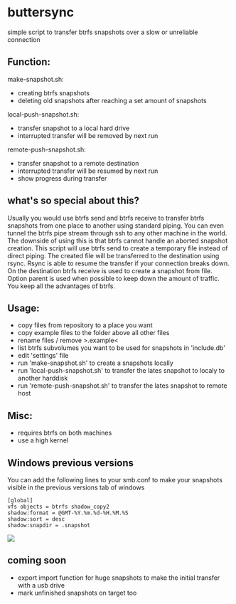 # buttersync
simple script to transfer btrfs snapshots over a slow or unreliable connection

## Function:

make-snapshot.sh:
- creating btrfs snapshots
- deleting old snapshots after reaching a set amount of snapshots

local-push-snapshot.sh:
- transfer snapshot to a local hard drive
- interrupted transfer will be removed by next run

remote-push-snapshot.sh:
- transfer snapshot to a remote destination
- interrupted transfer will be resumed by next run
- show progress during transfer

## what's so special about this?
Usually you would use btrfs send and btrfs receive to transfer btrfs snapshots from one place to another using standard piping. You can even tunnel the btrfs pipe stream through ssh to any other machine in the world. The downside of using this is that btrfs cannot handle an aborted snapshot creation.
This script will use btrfs send to create a temporary file instead of direct piping. The created file will be transferred to the destination using rsync. Rsync is able to resume the transfer if your connection breaks down. On the destination btrfs receive is used to create a snapshot from file. Option parent is used when possible to keep down the amount of traffic. You keep all the advantages of btrfs. 

## Usage:
- copy files from repository to a place you want
- copy example files to the folder above all other files
- rename files / remove >.example<  
- list btrfs subvolumes you want to be used for snapshots in 'include.db'
- edit 'settings' file
- run 'make-snapshot.sh' to create a snapshots locally
- run 'local-push-snapshot.sh' to transfer the lates snapshot to localy to another harddisk
- run 'remote-push-snapshot.sh' to transfer the lates snapshot to remote host

## Misc:
- requires btrfs on both machines
- use a high kernel

## Windows previous versions
You can add the following lines to your smb.conf to make your snapshots visible in the previous versions tab of windows
```
[global]
vfs objects = btrfs shadow_copy2
shadow:format = @GMT-%Y.%m.%d-%H.%M.%S
shadow:sort = desc
shadow:snapdir = .snapshot
```
<img src="http://www.techsupportalert.com/files/images/pc_freeware/techtips/previous-versions-1.png">

## coming soon
- export import function for huge snapshots to make the initial transfer with a usb drive
- mark unfinished snapshots on target too
